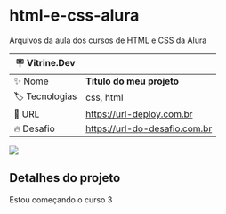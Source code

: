 # html-e-css-alura

Arquivos da aula dos cursos de HTML e CSS da Alura

| :placard: Vitrine.Dev |     |
| -------------  | --- |
| :sparkles: Nome        | **Titulo do meu projeto**
| :label: Tecnologias | css, html
| :rocket: URL         | https://url-deploy.com.br
| :fire: Desafio     | https://url-do-desafio.com.br

<!-- Inserir imagem com a #vitrinedev ao final do link -->
![](https://media.istockphoto.com/id/1415892332/pt/foto/css-cascading-style-sheets-text-on-a-white-office-table.jpg?s=612x612&w=is&k=20&c=gzOB1gdRJ_-AOrXvhZi3gJ8TdoWjLdzbrLmf-keF_1U=#vitrinedev)

## Detalhes do projeto

Estou começando o curso 3
